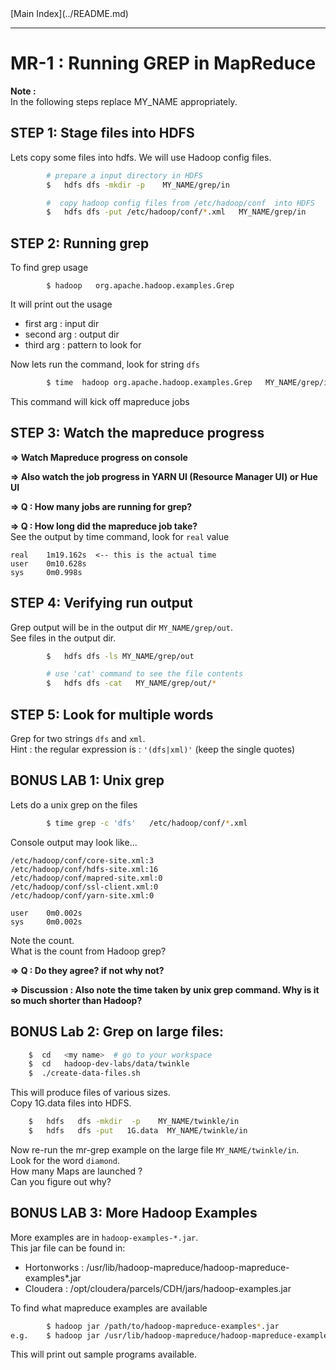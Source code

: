 <link rel='stylesheet' href='../assets/css/main.css'/>
[Main Index](../README.md)

-----

# MR-1 : Running GREP in MapReduce

**Note :**  
In the following steps replace MY_NAME appropriately.

## STEP 1: Stage files into HDFS
Lets copy some files into hdfs. We will use Hadoop config files.

```bash
        # prepare a input directory in HDFS
        $   hdfs dfs -mkdir -p    MY_NAME/grep/in

        #  copy hadoop config files from /etc/hadoop/conf  into HDFS
        $   hdfs dfs -put /etc/hadoop/conf/*.xml   MY_NAME/grep/in
```

## STEP 2: Running grep
To find grep usage
```
        $ hadoop   org.apache.hadoop.examples.Grep
```

It will print out the usage
- first arg : input dir
- second arg : output dir
- third arg : pattern to look for

Now lets run the command, look for string `dfs`
```bash
        $ time  hadoop org.apache.hadoop.examples.Grep   MY_NAME/grep/in   MY_NAME/grep/out   'dfs'
```
This command will kick off mapreduce jobs


## STEP 3: Watch the mapreduce progress
**=> Watch Mapreduce progress on console**  

**=> Also watch the job progress in YARN UI (Resource Manager UI)  or Hue UI**

**=> Q : How many jobs are running for grep?**  

**=> Q : How long did the mapreduce job take?**  
See the output by time command, look for `real` value
```console
real    1m19.162s  <-- this is the actual time
user    0m10.628s
sys     0m0.998s
```


## STEP 4: Verifying run output
Grep output will be in the output dir `MY_NAME/grep/out`.   
See files in the output dir.

```bash
        $   hdfs dfs -ls MY_NAME/grep/out

        # use 'cat' command to see the file contents
        $   hdfs dfs -cat   MY_NAME/grep/out/*
```


## STEP 5:  Look for multiple words
Grep for two strings `dfs` and `xml`.   
Hint : the regular expression is :  `'(dfs|xml)'`  (keep the single quotes)


## BONUS LAB 1: Unix grep
Lets do a unix grep on the files
```bash
        $ time grep -c 'dfs'   /etc/hadoop/conf/*.xml
```

Console output may look like...
```console
/etc/hadoop/conf/core-site.xml:3
/etc/hadoop/conf/hdfs-site.xml:16
/etc/hadoop/conf/mapred-site.xml:0
/etc/hadoop/conf/ssl-client.xml:0
/etc/hadoop/conf/yarn-site.xml:0

user    0m0.002s
sys     0m0.002s
```

Note the count.  
What is the count from Hadoop grep?  

**=> Q :  Do they agree?  if not why not?**  

**=> Discussion : Also note the time taken by unix grep command.  Why is it so much shorter than Hadoop?**  



## BONUS Lab 2: Grep on large files:
```bash
    $  cd   <my name>  # go to your workspace
    $  cd   hadoop-dev-labs/data/twinkle
    $  ./create-data-files.sh
```

This will produce files of various sizes.  
Copy 1G.data files into HDFS.
```bash
    $   hdfs   dfs -mkdir  -p    MY_NAME/twinkle/in
    $   hdfs   dfs -put   1G.data  MY_NAME/twinkle/in
```

Now re-run the mr-grep example on the large file  `MY_NAME/twinkle/in`.    
Look for the word `diamond`.  
How many Maps are launched ?  
Can you figure out why?  

## BONUS LAB 3: More Hadoop Examples
More examples are in `hadoop-examples-*.jar`.   
This jar file can be  found in:
- Hortonworks :  /usr/lib/hadoop-mapreduce/hadoop-mapreduce-examples*.jar
- Cloudera : /opt/cloudera/parcels/CDH/jars/hadoop-examples.jar

To find what mapreduce examples are available
```bash
        $ hadoop jar /path/to/hadoop-mapreduce-examples*.jar
e.g.    $ hadoop jar /usr/lib/hadoop-mapreduce/hadoop-mapreduce-examples*.jar  
```

This will print out sample programs available.
